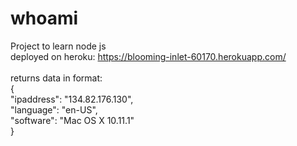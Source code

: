 # whoami
Project to learn node js <br/>
deployed on heroku: https://blooming-inlet-60170.herokuapp.com/<br/>
<br/>
returns data in format:<br/>
{<br/>
  "ipaddress": "134.82.176.130",<br/>
  "language": "en-US",<br/>
  "software": "Mac OS X 10.11.1"<br/>
  }
